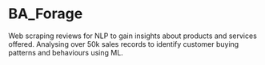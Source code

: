 # BA_Forage
Web scraping reviews for NLP to gain insights about products and services offered. Analysing over 50k sales records to identify customer buying patterns and behaviours using ML.

